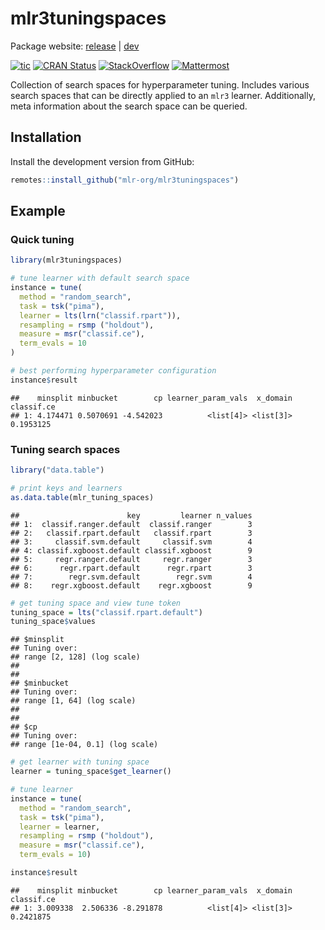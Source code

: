 
# mlr3tuningspaces

Package website: [release](https://mlr3tuningspaces.mlr-org.com/) |
[dev](https://mlr3tuningspaces.mlr-org.com/dev/)

<!-- badges: start -->

[![tic](https://github.com/mlr-org/mlr3tuningspaces/workflows/tic/badge.svg?branch=main)](https://github.com/mlr-org/mlr3tuningspaces/actions)
[![CRAN
Status](https://www.r-pkg.org/badges/version-ago/mlr3tuningspaces)](https://cran.r-project.org/package=mlr3tuningspaces)
[![StackOverflow](https://img.shields.io/badge/stackoverflow-mlr3-orange.svg)](https://stackoverflow.com/questions/tagged/mlr3)
[![Mattermost](https://img.shields.io/badge/chat-mattermost-orange.svg)](https://lmmisld-lmu-stats-slds.srv.mwn.de/mlr_invite/)
<!-- badges: end -->

Collection of search spaces for hyperparameter tuning. Includes various
search spaces that can be directly applied to an `mlr3` learner.
Additionally, meta information about the search space can be queried.

## Installation

Install the development version from GitHub:

``` r
remotes::install_github("mlr-org/mlr3tuningspaces")
```

## Example

### Quick tuning

``` r
library(mlr3tuningspaces)

# tune learner with default search space
instance = tune(
  method = "random_search",
  task = tsk("pima"),
  learner = lts(lrn("classif.rpart")),
  resampling = rsmp ("holdout"),
  measure = msr("classif.ce"),
  term_evals = 10
)

# best performing hyperparameter configuration
instance$result
```

    ##    minsplit minbucket        cp learner_param_vals  x_domain classif.ce
    ## 1: 4.174471 0.5070691 -4.542023          <list[4]> <list[3]>  0.1953125

### Tuning search spaces

``` r
library("data.table")

# print keys and learners
as.data.table(mlr_tuning_spaces)
```

    ##                        key         learner n_values
    ## 1:  classif.ranger.default  classif.ranger        3
    ## 2:   classif.rpart.default   classif.rpart        3
    ## 3:     classif.svm.default     classif.svm        4
    ## 4: classif.xgboost.default classif.xgboost        9
    ## 5:     regr.ranger.default     regr.ranger        3
    ## 6:      regr.rpart.default      regr.rpart        3
    ## 7:        regr.svm.default        regr.svm        4
    ## 8:    regr.xgboost.default    regr.xgboost        9

``` r
# get tuning space and view tune token
tuning_space = lts("classif.rpart.default")
tuning_space$values
```

    ## $minsplit
    ## Tuning over:
    ## range [2, 128] (log scale)
    ## 
    ## 
    ## $minbucket
    ## Tuning over:
    ## range [1, 64] (log scale)
    ## 
    ## 
    ## $cp
    ## Tuning over:
    ## range [1e-04, 0.1] (log scale)

``` r
# get learner with tuning space
learner = tuning_space$get_learner()

# tune learner
instance = tune(
  method = "random_search",
  task = tsk("pima"),
  learner = learner,
  resampling = rsmp ("holdout"),
  measure = msr("classif.ce"),
  term_evals = 10)

instance$result
```

    ##    minsplit minbucket        cp learner_param_vals  x_domain classif.ce
    ## 1: 3.009338  2.506336 -8.291878          <list[4]> <list[3]>  0.2421875
